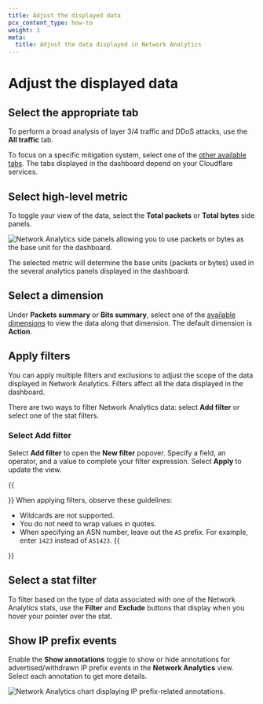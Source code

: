 ```yaml
---
title: Adjust the displayed data
pcx_content_type: how-to
weight: 3
meta:
  title: Adjust the data displayed in Network Analytics
---
```


# Adjust the displayed data

## Select the appropriate tab

To perform a broad analysis of layer 3/4 traffic and DDoS attacks, use the **All traffic** tab.

To focus on a specific mitigation system, select one of the [other available tabs](/analytics/network-analytics/understand/main-dashboard/#available-tabs). The tabs displayed in the dashboard depend on your Cloudflare services.

## Select high-level metric

To toggle your view of the data, select the **Total packets** or **Total bytes** side panels.

![Network Analytics side panels allowing you to use packets or bytes as the base unit for the dashboard.](/images/analytics/network-analytics/high-level-metrics.png)

The selected metric will determine the base units (packets or bytes) used in the several analytics panels displayed in the dashboard.

## Select a dimension

Under **Packets summary** or **Bits summary**, select one of the [available dimensions](/analytics/network-analytics/understand/main-dashboard/#available-dimensions) to view the data along that dimension. The default dimension is **Action**.

## Apply filters

You can apply multiple filters and exclusions to adjust the scope of the data displayed in Network Analytics.
Filters affect all the data displayed in the dashboard.

There are two ways to filter Network Analytics data: select **Add filter** or select one of the stat filters.

### Select Add filter

Select **Add filter** to open the **New filter** popover. Specify a field, an operator, and a value to complete your filter expression. Select **Apply** to update the view.

{{<Aside type="note" header="Notes about filtering">}}
When applying filters, observe these guidelines:
* Wildcards are not supported.
* You do not need to wrap values in quotes.
* When specifying an ASN number, leave out the `AS` prefix. For example, enter `1423` instead of `AS1423`.
{{</Aside>}}

## Select a stat filter

To filter based on the type of data associated with one of the Network Analytics stats, use the **Filter** and **Exclude** buttons that display when you hover your pointer over the stat.

## Show IP prefix events

Enable the **Show annotations** toggle to show or hide annotations for advertised/withdrawn IP prefix events in the **Network Analytics** view. Select each annotation to get more details.

![Network Analytics chart displaying IP prefix-related annotations.](/images/analytics/network-analytics/view-annotations.png)
